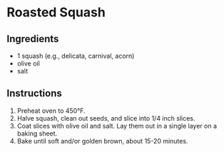 # Roasted Squash

## Ingredients

- 1 squash (e.g., delicata, carnival, acorn)
- olive oil
- salt

## Instructions

1. Preheat oven to 450°F.
2. Halve squash, clean out seeds, and slice into 1/4 inch slices.
3. Coat slices with olive oil and salt. Lay them out in a single layer on a baking sheet.
4. Bake until soft and/or golden brown, about 15-20 minutes.
